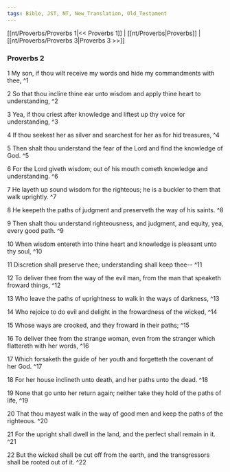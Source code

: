 ```yaml
---
tags: Bible, JST, NT, New_Translation, Old_Testament
---
```


[[nt/Proverbs/Proverbs 1|<< Proverbs 1]] | [[nt/Proverbs|Proverbs]] | [[nt/Proverbs/Proverbs 3|Proverbs 3 >>]]

### Proverbs 2

1 My son, if thou wilt receive my words and hide my commandments with thee,  ^1

2 So that thou incline thine ear unto wisdom and apply thine heart to understanding,  ^2

3 Yea, if thou criest after knowledge and liftest up thy voice for understanding,  ^3

4 If thou seekest her as silver and searchest for her as for hid treasures,  ^4

5 Then shalt thou understand the fear of the Lord and find the knowledge of God.  ^5

6 For the Lord giveth wisdom; out of his mouth cometh knowledge and understanding.  ^6

7 He layeth up sound wisdom for the righteous; he is a buckler to them that walk uprightly.  ^7

8 He keepeth the paths of judgment and preserveth the way of his saints.  ^8

9 Then shalt thou understand righteousness, and judgment, and equity, yea, every good path.  ^9

10 When wisdom entereth into thine heart and knowledge is pleasant unto thy soul,  ^10

11 Discretion shall preserve thee; understanding shall keep thee\--  ^11

12 To deliver thee from the way of the evil man, from the man that speaketh froward things,  ^12

13 Who leave the paths of uprightness to walk in the ways of darkness,  ^13

14 Who rejoice to do evil and delight in the frowardness of the wicked,  ^14

15 Whose ways are crooked, and they froward in their paths;  ^15

16 To deliver thee from the strange woman, even from the stranger which flattereth with her words,  ^16

17 Which forsaketh the guide of her youth and forgetteth the covenant of her God.  ^17

18 For her house inclineth unto death, and her paths unto the dead.  ^18

19 None that go unto her return again; neither take they hold of the paths of life,  ^19

20 That thou mayest walk in the way of good men and keep the paths of the righteous.  ^20

21 For the upright shall dwell in the land, and the perfect shall remain in it.  ^21

22 But the wicked shall be cut off from the earth, and the transgressors shall be rooted out of it.  ^22

 
